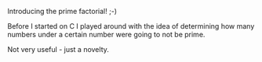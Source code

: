 Introducing the prime factorial! ;-)

Before I started on C I played around with the idea of determining how many numbers under a certain number were going to not be prime.

Not very useful - just a novelty.
